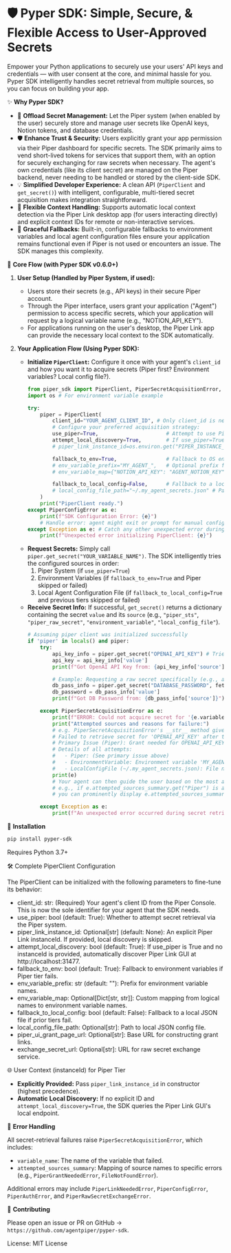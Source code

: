 # 🛡️ Pyper SDK: Simple, Secure, & Flexible Access to User-Approved Secrets

Empower your Python applications to securely use your users' API keys and credentials — with user consent at the core, and minimal hassle for you. Pyper SDK intelligently handles secret retrieval from multiple sources, so you can focus on building your app.

✨ **Why Pyper SDK?**

*   🔐 **Offload Secret Management:** Let the Piper system (when enabled by the user) securely store and manage user secrets like OpenAI keys, Notion tokens, and database credentials.
*   🛡️ **Enhance Trust & Security:** Users explicitly grant your app permission via their Piper dashboard for specific secrets. The SDK primarily aims to vend short-lived tokens for services that support them, with an option for securely exchanging for raw secrets when necessary. The agent's own credentials (like its client secret) are managed on the Piper backend, never needing to be handled or stored by the client-side SDK.
*   💡 **Simplified Developer Experience:** A clean API (`PiperClient` and `get_secret()`) with intelligent, configurable, multi-tiered secret acquisition makes integration straightforward.
*   🔄 **Flexible Context Handling:** Supports automatic local context detection via the Piper Link desktop app (for users interacting directly) and explicit context IDs for remote or non-interactive services.
*   🧩 **Graceful Fallbacks:** Built-in, configurable fallbacks to environment variables and local agent configuration files ensure your application remains functional even if Piper is not used or encounters an issue. The SDK manages this complexity.

🔁 **Core Flow (with Pyper SDK v0.6.0+)**

1.  **User Setup (Handled by Piper System, if used):**
    *   Users store their secrets (e.g., API keys) in their secure Piper account.
    *   Through the Piper interface, users grant your application ("Agent") permission to access specific secrets, which your application will request by a logical variable name (e.g., "NOTION_API_KEY").
    *   For applications running on the user's desktop, the Piper Link app can provide the necessary local context to the SDK automatically.

2.  **Your Application Flow (Using Pyper SDK):**
    *   **Initialize `PiperClient`:** Configure it once with your agent's `client_id` and how you want it to acquire secrets (Piper first? Environment variables? Local config file?).
        ```python
        from piper_sdk import PiperClient, PiperSecretAcquisitionError, PiperConfigError
        import os # For environment variable example

        try:
            piper = PiperClient(
                client_id="YOUR_AGENT_CLIENT_ID", # Only client_id is needed now!
                # Configure your preferred acquisition strategy:
                use_piper=True,                      # Attempt to use Piper system (default: True)
                attempt_local_discovery=True,        # If use_piper=True, try to find Piper Link GUI (default: True)
                # piper_link_instance_id=os.environ.get("PIPER_INSTANCE_ID_HOST_PROVIDED"), # Optional explicit instance_id

                fallback_to_env=True,                # Fallback to OS environment variables (default: True)
                # env_variable_prefix="MY_AGENT_",   # Optional prefix for env vars
                # env_variable_map={"NOTION_API_KEY": "AGENT_NOTION_KEY"}, # Optional custom mapping

                fallback_to_local_config=False,      # Fallback to a local JSON config file (default: False)
                # local_config_file_path="~/.my_agent_secrets.json" # Path if local config fallback is enabled
            )
            print("PiperClient ready.")
        except PiperConfigError as e:
            print(f"SDK Configuration Error: {e}")
            # Handle error: agent might exit or prompt for manual config
        except Exception as e: # Catch any other unexpected error during init
            print(f"Unexpected error initializing PiperClient: {e}")

        ```
    *   **Request Secrets:** Simply call `piper.get_secret("YOUR_VARIABLE_NAME")`. The SDK intelligently tries the configured sources in order:
        1.  Piper System (if `use_piper=True`)
        2.  Environment Variables (if `fallback_to_env=True` and Piper skipped or failed)
        3.  Local Agent Configuration File (if `fallback_to_local_config=True` and previous tiers skipped or failed)
    *   **Receive Secret Info:** If successful, `get_secret()` returns a dictionary containing the secret `value` and its `source` (e.g., `"piper_sts"`, `"piper_raw_secret"`, `"environment_variable"`, `"local_config_file"`).
        ```python
        # Assuming piper client was initialized successfully
        if 'piper' in locals() and piper:
            try:
                api_key_info = piper.get_secret("OPENAI_API_KEY") # Tries Piper, then Env, then Local Config (if enabled)
                api_key = api_key_info['value']
                print(f"Got OpenAI API Key from: {api_key_info['source']}")

                # Example: Requesting a raw secret specifically (e.g., a database password)
                db_pass_info = piper.get_secret("DATABASE_PASSWORD", fetch_raw_secret=True)
                db_password = db_pass_info['value']
                print(f"Got DB Password from: {db_pass_info['source']}")

            except PiperSecretAcquisitionError as e:
                print(f"ERROR: Could not acquire secret for '{e.variable_name}'.")
                print("Attempted sources and reasons for failure:")
                # e.g. PiperSecretAcquisitionError's __str__ method gives a nice summary:
                # Failed to retrieve secret for 'OPENAI_API_KEY' after trying all configured methods.
                # Primary Issue (Piper): Grant needed for OPENAI_API_KEY. Visit https://agentpiper.com/secrets?....
                # Details of all attempts:
                #   - Piper: (See primary issue above)
                #   - EnvironmentVariable: Environment variable 'MY_AGENT_OPENAI_KEY' not set.
                #   - LocalConfigFile (~/.my_agent_secrets.json): File not found.
                print(e)
                # Your agent can then guide the user based on the most actionable error,
                # e.g., if e.attempted_sources_summary.get("Piper") is a PiperGrantNeededError,
                # you can prominently display e.attempted_sources_summary["Piper"].constructed_grant_url

            except Exception as e:
                print(f"An unexpected error occurred during secret retrieval: {e}")
        ```

🚀 **Installation**
```bash
pip install pyper-sdk
```

Requires Python 3.7+

🛠️ Complete PiperClient Configuration

The PiperClient can be initialized with the following parameters to fine-tune its behavior:

- client_id: str: (Required) Your agent's client ID from the Piper Console. This is now the sole identifier for your agent that the SDK needs.
- use_piper: bool (default: True): Whether to attempt secret retrieval via the Piper system.
- piper_link_instance_id: Optional[str] (default: None): An explicit Piper Link instanceId. If provided, local discovery is skipped.
- attempt_local_discovery: bool (default: True): If use_piper is True and no instanceId is provided, automatically discover Piper Link GUI at http://localhost:31477.
- fallback_to_env: bool (default: True): Fallback to environment variables if Piper tier fails.
- env_variable_prefix: str (default: ""): Prefix for environment variable names.
- env_variable_map: Optional[Dict[str, str]]: Custom mapping from logical names to environment variable names.
- fallback_to_local_config: bool (default: False): Fallback to a local JSON file if prior tiers fail.
- local_config_file_path: Optional[str]: Path to local JSON config file.
- piper_ui_grant_page_url: Optional[str]: Base URL for constructing grant links.
- exchange_secret_url: Optional[str]: URL for raw secret exchange service.

🌐 User Context (instanceId) for Piper Tier

- **Explicitly Provided:** Pass `piper_link_instance_id` in constructor (highest precedence).
- **Automatic Local Discovery:** If no explicit ID and `attempt_local_discovery=True`, the SDK queries the Piper Link GUI's local endpoint.

🧯 **Error Handling**

All secret-retrieval failures raise `PiperSecretAcquisitionError`, which includes:
- `variable_name`: The name of the variable that failed.
- `attempted_sources_summary`: Mapping of source names to specific errors (e.g., `PiperGrantNeededError`, `FileNotFoundError`).

Additional errors may include `PiperLinkNeededError`, `PiperConfigError`, `PiperAuthError`, and `PiperRawSecretExchangeError`.

🤝 **Contributing**

Please open an issue or PR on GitHub → `https://github.com/agentpiper/pyper-sdk`.

License: MIT License